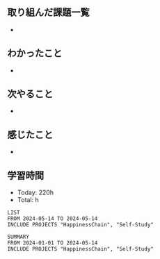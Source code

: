 ## 取り組んだ課題一覧
- 
## わかったこと
- 
## 次やること
- 
## 感じたこと
- 
## 学習時間
- Today: 220h
- Total: h

```toggl
LIST
FROM 2024-05-14 TO 2024-05-14
INCLUDE PROJECTS "HappinessChain", "Self-Study"
```
```toggl
SUMMARY
FROM 2024-01-01 TO 2024-05-14
INCLUDE PROJECTS "HappinessChain", "Self-Study"
```
